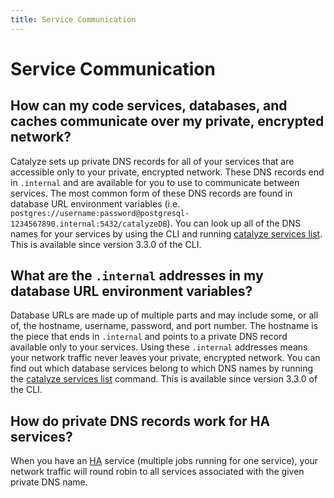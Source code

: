 ```yaml
---
title: Service Communication
---
```


# Service Communication

## How can my code services, databases, and caches communicate over my private, encrypted network?

Catalyze sets up private DNS records for all of your services that are accessible only to your private, encrypted network. These DNS records end in `.internal` and are available for you to use to communicate between services. The most common form of these DNS records are found in database URL environment variables (i.e. `postgres://username:password@postgresql-1234567890.internal:5432/catalyzeDB`). You can look up all of the DNS names for your services by using the CLI and running [catalyze services list](//paas/paas-cli-reference/#services-list). This is available since version 3.3.0 of the CLI.

## What are the `.internal` addresses in my database URL environment variables?

Database URLs are made up of multiple parts and may include some, or all of, the hostname, username, password, and port number. The hostname is the piece that ends in `.internal` and points to a private DNS record available only to your services. Using these `.internal` addresses means your network traffic never leaves your private, encrypted network. You can find out which database services belong to which DNS names by running the [catalyze services list](//paas/paas-cli-reference/#services-list) command. This is available since version 3.3.0 of the CLI.

## How do private DNS records work for HA services?

When you have an [HA](//stratum/articles/ha-application/) service (multiple jobs running for one service), your network traffic will round robin to all services associated with the given private DNS name.
